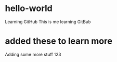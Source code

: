 # hello-world
Learning GitHub
This is me learning GitBub

# added these to learn more
Adding some more stuff
123
